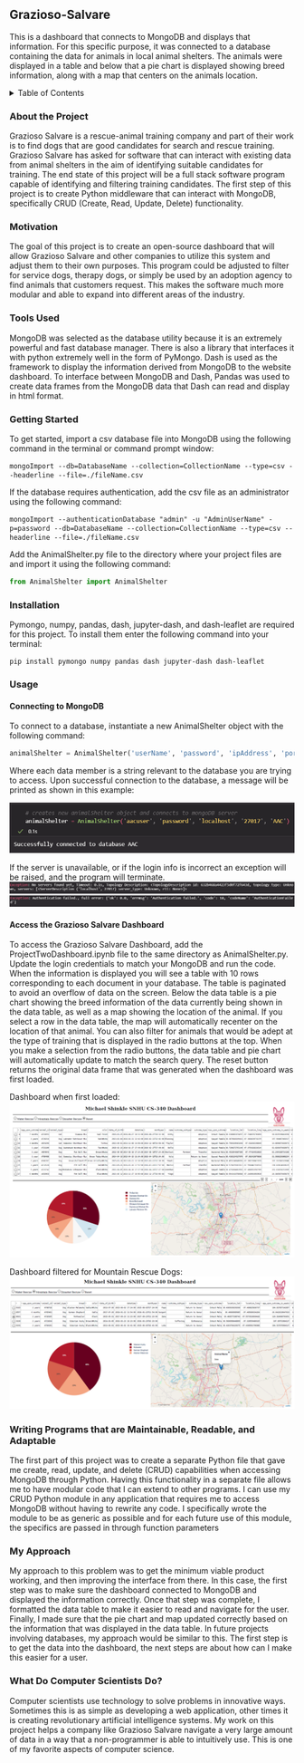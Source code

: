 ## Grazioso-Salvare
This is a dashboard that connects to MongoDB and displays that information. For this specific purpose, it was connected to a database containing the data for animals in local animal shelters. The animals were displayed in a table and below that a pie chart is displayed showing breed information, along with a map that centers on the animals location.

<details> 
  <summary>Table of Contents</summary> 
  <ol> 
    <li><a href="#writing-programs-that-are-maintainable-readable-and-adaptable">Writing Programs that are Maintainable, Readable, and Adaptable</a></li> 
    <li><a href="#my-approach">My Approach</a></li> 
    <li><a href="#what-do-computer-scientists-do">What Do Computer Scientists Do?</a></li> 
  </ol> 
</details> 

### About the Project
Grazioso Salvare is a rescue-animal training company and part of their work is to find dogs that are good candidates for search and rescue training. Grazioso Salvare has asked for software that can interact with existing data from animal shelters in the aim of identifying suitable candidates for training. The end state of this project will be a full stack software program capable of identifying and filtering training candidates. The first step of this project is to create Python middleware that can interact with MongoDB, specifically CRUD (Create, Read, Update, Delete) functionality.  

### Motivation
The goal of this project is to create an open-source dashboard that will allow Grazioso Salvare and other companies to utilize this system and adjust them to their own purposes. This program could be adjusted to filter for service dogs, therapy dogs, or simply be used by an adoption agency to find animals that customers request. This makes the software much more modular and able to expand into different areas of the industry. 

### Tools Used
MongoDB was selected as the database utility because it is an extremely powerful and fast database manager. There is also a library that interfaces it with python extremely well in the form of PyMongo. Dash is used as the framework to display the information derived from MongoDB to the website dashboard. To interface between MongoDB and Dash, Pandas was used to create data frames from the MongoDB data that Dash can read and display in html format. 

### Getting Started
To get started, import a csv database file into MongoDB using the following command in the terminal or command prompt window: 
  
    mongoImport --db=DatabaseName --collection=CollectionName --type=csv --headerline --file=./fileName.csv 
    
If the database requires authentication, add the csv file as an administrator using the following command: 

    mongoImport --authenticationDatabase "admin" -u "AdminUserName" -p=password --db=DatabaseName --collection=CollectionName --type=csv --headerline --file=./fileName.csv 
    
Add the AnimalShelter.py file to the directory where your project files are and import it using the following command: 

```python
from AnimalShelter import AnimalShelter 
```

### Installation
Pymongo, numpy, pandas, dash, jupyter-dash, and dash-leaflet are required for this project. To install them enter the following command into your terminal: 

```
pip install pymongo numpy pandas dash jupyter-dash dash-leaflet 
```

### Usage
#### Connecting to MongoDB 
To connect to a database, instantiate a new AnimalShelter object with the following command: 

```python
animalShelter = AnimalShelter('userName', 'password', 'ipAddress', 'port', 'databaseName') 
```

Where each data member is a string relevant to the database you are trying to access. Upon successful connection to the database, a message will be printed as shown in this example: 

![connect](/screenshots/connect-success.PNG?raw=true "connect success")

If the server is unavailable, or if the login info is incorrect an exception will be raised, and the program will terminate. 
![connect fail](/screenshots/connect-failure.PNG?raw=true "connect failure")
![auth fail](/screenshots/authentication-failure.PNG?raw=true "authentication failure")

#### Access the Grazioso Salvare Dashboard 
To access the Grazioso Salvare Dashboard, add the ProjectTwoDashboard.ipynb file to the same directory as AnimalShelter.py. Update the login credentials to match your MongoDB and run the code. When the information is displayed you will see a table with 10 rows corresponding to each document in your database. The table is paginated to avoid an overflow of data on the screen. Below the data table is a pie chart showing the breed information of the data currently being shown in the data table, as well as a map showing the location of the animal. If you select a row in the data table, the map will automatically recenter on the location of that animal. You can also filter for animals that would be adept at the type of training that is displayed in the radio buttons at the top. When you make a selection from the radio buttons, the data table and pie chart will automatically update to match the search query. The reset button returns the original data frame that was generated when the dashboard was first loaded. 

Dashboard when first loaded: 
![dashboard](/screenshots/dashboard-default.PNG?raw=true "dashboard default")

Dashboard filtered for Mountain Rescue Dogs: 
![dashboard](/screenshots/dashboard-filteredt.PNG?raw=true "dashboard filtered")

### Writing Programs that are Maintainable, Readable, and Adaptable
The first part of this project was to create a separate Python file that gave me create, read, update, and delete (CRUD) capabilities when accessing MongoDB through Python. Having this functionality in a separate file allows me to have modular code that I can extend to other programs. I can use my CRUD Python module in any application that requires me to access MongoDB without having to rewrite any code. I specifically wrote the module to be as generic as possible and for each future use of this module, the specifics are passed in through function parameters

### My Approach
My approach to this problem was to get the minimum viable product working, and then improving the interface from there. In this case, the first step was to make sure the dashboard connected to MongoDB and displayed the information correctly. Once that step was complete, I formatted the data table to make it easier to read and navigate for the user. Finally, I made sure that the pie chart and map updated correctly based on the information that was displayed in the data table. In future projects involving databases, my approach would be similar to this. The first step is to get the data into the dashboard, the next steps are about how can I make this easier for a user.

### What Do Computer Scientists Do?
Computer scientists use technology to solve problems in innovative ways. Sometimes this is as simple as developing a web application, other times it is creating revolutionary artificial intelligence systems. My work on this project helps a company like Grazioso Salvare navigate a very large amount of data in a way that a non-programmer is able to intuitively use. This is one of my favorite aspects of computer science.
